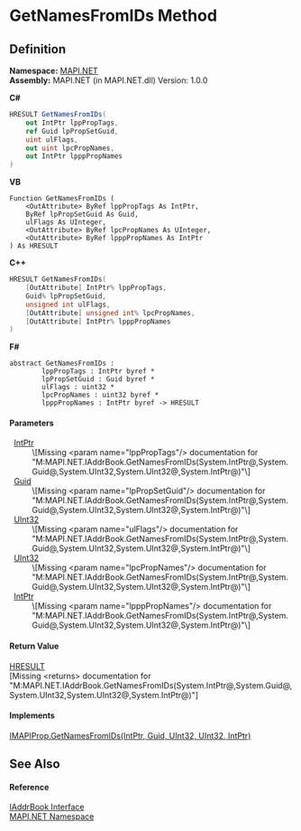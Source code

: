 # GetNamesFromIDs Method




## Definition
**Namespace:** <a href="5bef4637-66f8-16d4-e5f4-4d0da57a1538.md">MAPI.NET</a>  
**Assembly:** MAPI.NET (in MAPI.NET.dll) Version: 1.0.0

**C#**
``` C#
HRESULT GetNamesFromIDs(
	out IntPtr lppPropTags,
	ref Guid lpPropSetGuid,
	uint ulFlags,
	out uint lpcPropNames,
	out IntPtr lpppPropNames
)
```
**VB**
``` VB
Function GetNamesFromIDs ( 
	<OutAttribute> ByRef lppPropTags As IntPtr,
	ByRef lpPropSetGuid As Guid,
	ulFlags As UInteger,
	<OutAttribute> ByRef lpcPropNames As UInteger,
	<OutAttribute> ByRef lpppPropNames As IntPtr
) As HRESULT
```
**C++**
``` C++
HRESULT GetNamesFromIDs(
	[OutAttribute] IntPtr% lppPropTags, 
	Guid% lpPropSetGuid, 
	unsigned int ulFlags, 
	[OutAttribute] unsigned int% lpcPropNames, 
	[OutAttribute] IntPtr% lpppPropNames
)
```
**F#**
``` F#
abstract GetNamesFromIDs : 
        lppPropTags : IntPtr byref * 
        lpPropSetGuid : Guid byref * 
        ulFlags : uint32 * 
        lpcPropNames : uint32 byref * 
        lpppPropNames : IntPtr byref -> HRESULT 
```



#### Parameters
<dl><dt>  <a href="https://learn.microsoft.com/dotnet/api/system.intptr" target="_blank" rel="noopener noreferrer">IntPtr</a></dt><dd>\[Missing &lt;param name="lppPropTags"/&gt; documentation for "M:MAPI.NET.IAddrBook.GetNamesFromIDs(System.IntPtr@,System.Guid@,System.UInt32,System.UInt32@,System.IntPtr@)"\]</dd><dt>  <a href="https://learn.microsoft.com/dotnet/api/system.guid" target="_blank" rel="noopener noreferrer">Guid</a></dt><dd>\[Missing &lt;param name="lpPropSetGuid"/&gt; documentation for "M:MAPI.NET.IAddrBook.GetNamesFromIDs(System.IntPtr@,System.Guid@,System.UInt32,System.UInt32@,System.IntPtr@)"\]</dd><dt>  <a href="https://learn.microsoft.com/dotnet/api/system.uint32" target="_blank" rel="noopener noreferrer">UInt32</a></dt><dd>\[Missing &lt;param name="ulFlags"/&gt; documentation for "M:MAPI.NET.IAddrBook.GetNamesFromIDs(System.IntPtr@,System.Guid@,System.UInt32,System.UInt32@,System.IntPtr@)"\]</dd><dt>  <a href="https://learn.microsoft.com/dotnet/api/system.uint32" target="_blank" rel="noopener noreferrer">UInt32</a></dt><dd>\[Missing &lt;param name="lpcPropNames"/&gt; documentation for "M:MAPI.NET.IAddrBook.GetNamesFromIDs(System.IntPtr@,System.Guid@,System.UInt32,System.UInt32@,System.IntPtr@)"\]</dd><dt>  <a href="https://learn.microsoft.com/dotnet/api/system.intptr" target="_blank" rel="noopener noreferrer">IntPtr</a></dt><dd>\[Missing &lt;param name="lpppPropNames"/&gt; documentation for "M:MAPI.NET.IAddrBook.GetNamesFromIDs(System.IntPtr@,System.Guid@,System.UInt32,System.UInt32@,System.IntPtr@)"\]</dd></dl>

#### Return Value
<a href="50596607-a328-ef10-6ea9-0448fbb7d197.md">HRESULT</a>  
\[Missing &lt;returns&gt; documentation for "M:MAPI.NET.IAddrBook.GetNamesFromIDs(System.IntPtr@,System.Guid@,System.UInt32,System.UInt32@,System.IntPtr@)"\]

#### Implements
<a href="c216ad5d-2e67-c43f-71c9-960c28fe4cea.md">IMAPIProp.GetNamesFromIDs(IntPtr, Guid, UInt32, UInt32, IntPtr)</a>  


## See Also


#### Reference
<a href="3e0ae0ab-2ec1-3cb4-6c4f-5d6faee00a6e.md">IAddrBook Interface</a>  
<a href="5bef4637-66f8-16d4-e5f4-4d0da57a1538.md">MAPI.NET Namespace</a>  
